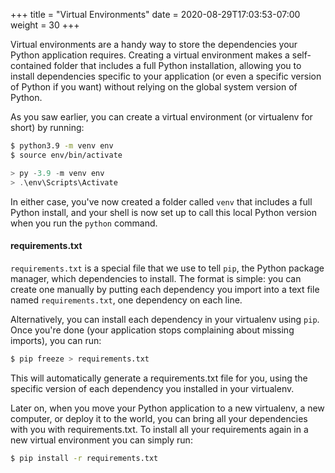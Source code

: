 +++
title = "Virtual Environments"
date = 2020-08-29T17:03:53-07:00
weight = 30
+++

Virtual environments are a handy way to store the dependencies your Python application requires. Creating a virtual environment makes a self-contained folder that includes a full Python installation, allowing you to install dependencies specific to your application (or even a specific version of Python if you want) without relying on the global system version of Python.

As you saw earlier, you can create a virtual environment (or virtualenv for short) by running:

```bash
$ python3.9 -m venv env
$ source env/bin/activate
```

```powershell
> py -3.9 -m venv env
> .\env\Scripts\Activate
```

In either case, you've now created a folder called `venv` that includes a full Python install, and your shell is now set up to call this local Python version when you run the `python` command.

#### requirements.txt

`requirements.txt` is a special file that we use to tell `pip`, the Python package manager, which dependencies to install. The format is simple: you can create one manually by putting each dependency you import into a text file named `requirements.txt`, one dependency on each line.

Alternatively, you can install each dependency in your virtualenv using `pip`. Once you're done (your application stops complaining about missing imports), you can run:

```bash
$ pip freeze > requirements.txt
```

This will automatically generate a requirements.txt file for you, using the specific version of each dependency you installed in your virtualenv.

Later on, when you move your Python application to a new virtualenv, a new computer, or deploy it to the world, you can bring all your dependencies with you with requirements.txt. To install all your requirements again in a new virtual environment you can simply run:

```bash
$ pip install -r requirements.txt
```